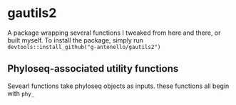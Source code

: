 # gautils2
 A package wrapping several functions I tweaked from here and there, or built myself. 
To install the package, simply run
`devtools::install_github("g-antonello/gautils2")`

## Phyloseq-associated utility functions
Sevearl functions take phyloseq objects as inputs. these functions all begin with `phy_`

